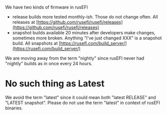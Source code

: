 We have two kinds of firmware in rusEFI

* release builds more tested monthly-ish. Those do not change often. All releases at [https://github.com/rusefi/rusefi/releases](https://github.com/rusefi/rusefi/releases)
* snapshot builds available 20 minutes after developers make changes, sometimes more broken. Anything "I've just changed XXX" is a snapshot build.
All snapshots at [https://rusefi.com/build_server/](https://rusefi.com/build_server/)


We are moving away from the term "nightly" since rusEFI never had "nightly" builds as in once every 24 hours.

# No such thing as Latest

We avoid the term "latest" since it could mean both "latest RELEASE" and "LATEST snapshot". Please do not use the term "latest" in context of rusEFI binaries.

